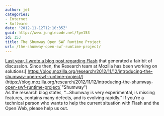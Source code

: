 ```yaml
---
author: jet
categories:
- Internet
- Software
date: "2012-11-12T12:10:35Z"
guid: http://www.junglecode.net/?p=153
id: 153
title: The Shumway Open SWF Runtime Project
url: /the-shumway-open-swf-runtime-project/
---
```


[Last year, I wrote a blog post regarding Flash](http://www.junglecode.net/?p=57 "Did Adobe finally kill Macromedia Flash?") that generated a fair bit of discussion. Since then, the Research team at Mozilla has been working on solutions:[ https://blog.mozilla.org/research/2012/11/12/introducing-the-shumway-open-swf-runtime-project/](https://blog.mozilla.org/research/2012/11/12/introducing-the-shumway-open-swf-runtime-project/ "Shumway")  
As the research blog states, “…Shumway is very experimental, is missing features, contains many defects, and is evolving rapidly.” If you’re a technical person who wants to help the current situation with Flash and the Open Web, please help us out.